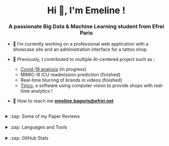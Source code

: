 <h1 align="center">Hi 👋, I'm Emeline !</h1>
<h3 align="center">A passionate Big Data & Machine Learning student from Efrei Paris</h3>

- 👾 I’m currently working on a professional web application with a showcase site and an administration interface for a tattoo shop.

- 🍒 Previously, I contributed to multiple AI-centered project such as : 
  - [Covid-19 analysis](https://github.com/easartem/Covid-Analysis-Machine-Learnia) (in progress)
  - MIMIC-III ICU readmission prediction (finished)
  - Real-time blurring of brands in videos (finished)
  - [Tirico](https://github.com/VincentBernet/Tirico-ShopCameraAnalitics), a software using computer vision to provide shops with real-time analytics ! 
  
- 💬 How to reach me **emeline.bagoris@efrei.net**

<br />

<details>
  <summary >:zap: Some of my Paper Reviews</summary>
  
  - [3D Molecule generative model for structure-based drug design](https://dsail.gitbook.io/isyse-review/paper-review/2022-spring-paper-review/neurips-2021-3d-molecule-generative-model-for-structure-based-drug-design)
    
  - [The Emergence of Objectness: Learning Zero-Shot Segmentation from Videos](https://awesome-davian.gitbook.io/awesome-reviews/paper-review/2022-spring-paper-review/neurips-2021-learning-zero-shot-segmentation-from-videos)
    
  - [Meta-learning Sparse Implicit Neural Representations](https://dsail.gitbook.io/isyse-review/paper-review/2022-spring-paper-review/neurips-2021-meta-learning-spare-implicit-neural-representations-eng)
</details>

<br />

<details>
  <summary >:zap: Languages and Tools</summary>
  <p align="left"> <a href="https://azure.microsoft.com/en-in/" target="_blank"> <img src="https://www.vectorlogo.zone/logos/microsoft_azure/microsoft_azure-icon.svg" alt="azure" width="40" height="40"/> </a> <a href="https://www.electronjs.org" target="_blank"> <img src="https://raw.githubusercontent.com/devicons/devicon/master/icons/electron/electron-original.svg" alt="electron" width="40" height="40"/> </a> <a href="https://hadoop.apache.org/" target="_blank"> <img src="https://www.vectorlogo.zone/logos/apache_hadoop/apache_hadoop-icon.svg" alt="hadoop" width="40" height="40"/> </a> <a href="https://hive.apache.org/" target="_blank"> <img src="https://www.vectorlogo.zone/logos/apache_hive/apache_hive-icon.svg" alt="hive" width="40" height="40"/> </a> <a href="https://www.w3.org/html/" target="_blank"> <img src="https://raw.githubusercontent.com/devicons/devicon/master/icons/html5/html5-original-wordmark.svg" alt="html5" width="40" height="40"/> </a> <a href="https://www.java.com" target="_blank"> <img src="https://raw.githubusercontent.com/devicons/devicon/master/icons/java/java-original.svg" alt="java" width="40" height="40"/> </a> <a href="https://kafka.apache.org/" target="_blank"> <img src="https://www.vectorlogo.zone/logos/apache_kafka/apache_kafka-icon.svg" alt="kafka" width="40" height="40"/> </a> <a href="https://www.mongodb.com/" target="_blank"> <img src="https://raw.githubusercontent.com/devicons/devicon/master/icons/mongodb/mongodb-original-wordmark.svg" alt="mongodb" width="40" height="40"/> </a> <a href="https://www.mysql.com/" target="_blank"> <img src="https://raw.githubusercontent.com/devicons/devicon/master/icons/mysql/mysql-original-wordmark.svg" alt="mysql" width="40" height="40"/> </a> <a href="https://opencv.org/" target="_blank"> <img src="https://www.vectorlogo.zone/logos/opencv/opencv-icon.svg" alt="opencv" width="40" height="40"/> </a> <a href="https://www.python.org" target="_blank"> <img src="https://raw.githubusercontent.com/devicons/devicon/master/icons/python/python-original.svg" alt="python" width="40" height="40"/> </a> <a href="https://www.qt.io/" target="_blank"> <img src="https://upload.wikimedia.org/wikipedia/commons/0/0b/Qt_logo_2016.svg" alt="qt" width="40" height="40"/> </a> <a href="https://www.scala-lang.org" target="_blank"> <img src="https://raw.githubusercontent.com/devicons/devicon/master/icons/scala/scala-original.svg" alt="scala" width="40" height="40"/> </a> <a href="https://scikit-learn.org/" target="_blank"> <img src="https://upload.wikimedia.org/wikipedia/commons/0/05/Scikit_learn_logo_small.svg" alt="scikit_learn" width="40" height="40"/> </a> <a href="https://www.tensorflow.org" target="_blank"> <img src="https://www.vectorlogo.zone/logos/tensorflow/tensorflow-icon.svg" alt="tensorflow" width="40" height="40"/> </a> </p>
</details>

<br />
 
<details>
  <summary >:zap: GitHub Stats</summary>
  <p><img align="left" src="https://github-readme-stats.vercel.app/api/top-langs?username=easartem&show_icons=true&locale=en&layout=compact" alt="easartem" /></p>
</details>
